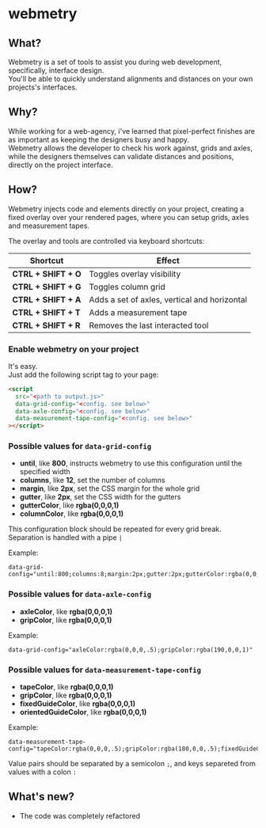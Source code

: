 # webmetry
## What?
Webmetry is a set of tools to assist you during web development, specifically, interface design.  
You'll be able to quickly understand alignments and distances on your own projects's interfaces.
## Why?
While working for a web-agency, i've learned that pixel-perfect finishes are as important as keeping the designers busy and happy.  
Webmetry allows the developer to check his work against, grids and axles, while the designers themselves can validate distances and positions, directly on the project interface.
## How?
Webmetry injects code and elements directly on your project, creating a fixed overlay over your rendered pages, where you can setup grids, axles and measurement tapes.  
  
The overlay and tools are controlled via keyboard shortcuts:

| Shortcut  | Effect           |
| ------- | ---------------- |
| **CTRL + SHIFT + O** | Toggles overlay visibility |
| **CTRL + SHIFT + G** | Toggles column grid |
| **CTRL + SHIFT + A** | Adds a set of axles, vertical and horizontal |
| **CTRL + SHIFT + T** | Adds a measurement tape |
| **CTRL + SHIFT + R** | Removes the last interacted tool |

### Enable webmetry on your project
It's easy.  
Just add the following script tag to your page:  
```html
<script 
  src="<path to output.js>" 
  data-grid-config="<config. see below>"
  data-axle-config="<config. see below>"
  data-measurement-tape-config="<config. see below>"
></script>
```

### Possible values for `data-grid-config`
- **until**, like **800**, instructs webmetry to use this configuration until the specified width
- **columns**, like **12**, set the number of columns
- **margin**, like **2px**, set the CSS margin for the whole grid
- **gutter**, like **2px**, set the CSS width for the gutters
- **gutterColor**, like **rgba(0,0,0,1)**
- **columnColor**, like **rgba(0,0,0,1)**

This configuration block should be repeated for every grid break. Separation is handled with a pipe `|`

Example:
```
data-grid-config="until:800;columns:8;margin:2px;gutter:2px;gutterColor:rgba(0,0,0,.6);columnColor:rgba(0,0,0,.4)|until:1000;columns:10;margin:2px;gutter:4px;gutterColor:rgba(0,0,0,.6);columnColor:rgba(0,0,0,.4)|until:9999;columns:12;margin:2px;gutter:8px;gutterColor:rgba(0,0,0,.6);columnColor:rgba(0,0,0,.4)"
```

### Possible values for `data-axle-config`
- **axleColor**, like **rgba(0,0,0,1)**
- **gripColor**, like **rgba(0,0,0,1)**

Example:
```
data-grid-config="axleColor:rgba(0,0,0,.5);gripColor:rgba(190,0,0,1)"
```

### Possible values for `data-measurement-tape-config`
- **tapeColor**, like **rgba(0,0,0,1)**
- **gripColor**, like **rgba(0,0,0,1)**
- **fixedGuideColor**, like **rgba(0,0,0,1)**
- **orientedGuideColor**, like **rgba(0,0,0,1)**

Example:
```
data-measurement-tape-config="tapeColor:rgba(0,0,0,.5);gripColor:rgba(180,0,0,.5);fixedGuideColor:rgba(100,0,0,.8);orientedGuideColor:rgba(0,0,100,.8)"
```

Value pairs should be separated by a semicolon `;`, and keys separeted from values with a colon `:`

## What's new?
- The code was completely refactored